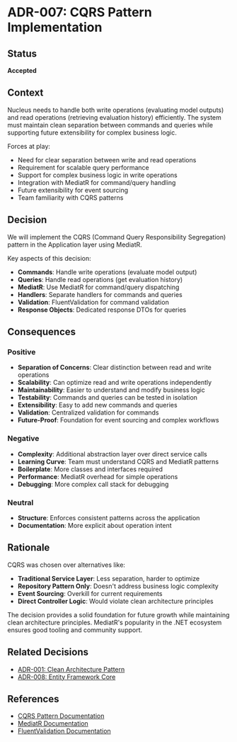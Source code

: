 # ADR-007: CQRS Pattern Implementation

## Status
**Accepted**

## Context
Nucleus needs to handle both write operations (evaluating model outputs) and read operations (retrieving evaluation history) efficiently. The system must maintain clean separation between commands and queries while supporting future extensibility for complex business logic.

Forces at play:
- Need for clear separation between write and read operations
- Requirement for scalable query performance
- Support for complex business logic in write operations
- Integration with MediatR for command/query handling
- Future extensibility for event sourcing
- Team familiarity with CQRS patterns

## Decision
We will implement the CQRS (Command Query Responsibility Segregation) pattern in the Application layer using MediatR.

Key aspects of this decision:
- **Commands**: Handle write operations (evaluate model output)
- **Queries**: Handle read operations (get evaluation history)
- **MediatR**: Use MediatR for command/query dispatching
- **Handlers**: Separate handlers for commands and queries
- **Validation**: FluentValidation for command validation
- **Response Objects**: Dedicated response DTOs for queries

## Consequences

### Positive
- **Separation of Concerns**: Clear distinction between read and write operations
- **Scalability**: Can optimize read and write operations independently
- **Maintainability**: Easier to understand and modify business logic
- **Testability**: Commands and queries can be tested in isolation
- **Extensibility**: Easy to add new commands and queries
- **Validation**: Centralized validation for commands
- **Future-Proof**: Foundation for event sourcing and complex workflows

### Negative
- **Complexity**: Additional abstraction layer over direct service calls
- **Learning Curve**: Team must understand CQRS and MediatR patterns
- **Boilerplate**: More classes and interfaces required
- **Performance**: MediatR overhead for simple operations
- **Debugging**: More complex call stack for debugging

### Neutral
- **Structure**: Enforces consistent patterns across the application
- **Documentation**: More explicit about operation intent

## Rationale
CQRS was chosen over alternatives like:
- **Traditional Service Layer**: Less separation, harder to optimize
- **Repository Pattern Only**: Doesn't address business logic complexity
- **Event Sourcing**: Overkill for current requirements
- **Direct Controller Logic**: Would violate clean architecture principles

The decision provides a solid foundation for future growth while maintaining clean architecture principles. MediatR's popularity in the .NET ecosystem ensures good tooling and community support.

## Related Decisions
- [ADR-001: Clean Architecture Pattern](ADR-001-clean-architecture.md)
- [ADR-008: Entity Framework Core](ADR-008-entity-framework.md)

## References
- [CQRS Pattern Documentation](https://martinfowler.com/bliki/CQRS.html)
- [MediatR Documentation](https://github.com/jbogard/MediatR)
- [FluentValidation Documentation](https://docs.fluentvalidation.net/) 